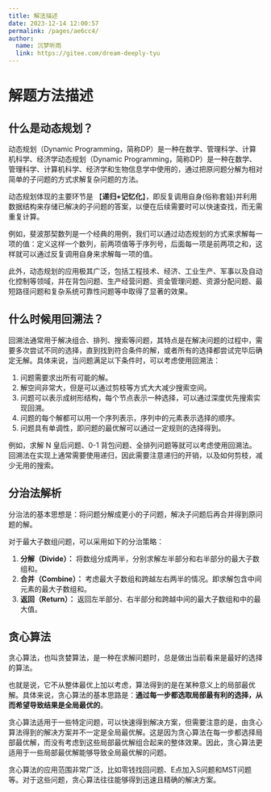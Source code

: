 ```yaml
---
title: 解法描述
date: 2023-12-14 12:00:57
permalink: /pages/ae6cc4/
author: 
  name: 沉梦听雨
  link: https://gitee.com/dream-deeply-tyu
---
```

# 解题方法描述

## 什么是动态规划？

动态规划（Dynamic Programming，简称DP）是一种在数学、管理科学、计算机科学、经济学动态规划（Dynamic Programming，简称DP）是一种在数学、管理科学、计算机科学、经济学和生物信息学中使用的，通过把原问题分解为相对简单的子问题的方式求解复杂问题的方法。

动态规划体现的主要环节是 【**递归+记忆化**】，即反复调用自身(俗称套娃)并利用数据结构来存储已解决的子问题的答案，以便在后续需要时可以快速查找，而无需重复计算。

例如，斐波那契数列是一个经典的用例，我们可以通过动态规划的方式来求解每一项的值：定义这样一个数列，前两项值等于序列号，后面每一项是前两项之和，这样就可以通过反复调用自身来求解每一项的值。

此外，动态规划的应用极其广泛，包括工程技术、经济、工业生产、军事以及自动化控制等领域，并在背包问题、生产经营问题、资金管理问题、资源分配问题、最短路径问题和复杂系统可靠性问题等中取得了显著的效果。

## 什么时候用回溯法？

回溯法通常用于解决组合、排列、搜索等问题，其特点是在解决问题的过程中，需要多次尝试不同的选择，直到找到符合条件的解，或者所有的选择都尝试完毕后确定无解。具体来说，当问题满足以下条件时，可以考虑使用回溯法：

1. 问题需要求出所有可能的解。
2. 解空间非常大，但是可以通过剪枝等方式大大减少搜索空间。
3. 问题可以表示成树形结构，每个节点表示一种选择，可以通过深度优先搜索实现回溯。
4. 问题的每个解都可以用一个序列表示，序列中的元素表示选择的顺序。
5. 问题具有单调性，即问题的最优解可以通过一定规则的选择得到。 

例如，求解 N 皇后问题、0-1 背包问题、全排列问题等就可以考虑使用回溯法。回溯法在实现上通常需要使用递归，因此需要注意递归的开销，以及如何剪枝，减少无用的搜索。



## 分治法解析

分治法的基本思想是：将问题分解成更小的子问题，解决子问题后再合并得到原问题的解。

对于最大子数组问题，可以采用如下的分治策略：

1. **分解（Divide）：** 将数组分成两半，分别求解左半部分和右半部分的最大子数组和。
2. **合并（Combine）：** 考虑最大子数组和跨越左右两半的情况。即求解包含中间元素的最大子数组和。
3. **返回（Return）：** 返回左半部分、右半部分和跨越中间的最大子数组和中的最大值。



## 贪心算法

贪心算法，也叫贪婪算法，是一种在求解问题时，总是做出当前看来是最好的选择的算法。

也就是说，它不从整体最优上加以考虑，算法得到的是在某种意义上的局部最优解。具体来说，贪心算法的基本思路是：**通过每一步都选取局部最有利的选择，从而希望导致结果是全局最优的**。

贪心算法适用于一些特定问题，可以快速得到解决方案，但需要注意的是，由贪心算法得到的解决方案并不一定是全局最优解。这是因为贪心算法在每一步都选择局部最优解，而没有考虑到这些局部最优解组合起来的整体效果。因此，贪心算法更适用于一些局部最优解能够导致全局最优解的问题。

贪心算法的应用范围非常广泛，比如零钱找回问题、E点加入S问题和MST问题等。对于这些问题，贪心算法往往能够得到迅速且精确的解决方案。